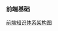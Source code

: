 ### 前端基础

[前端知识体系架构图](https://p1-juejin.byteimg.com/tos-cn-i-k3u1fbpfcp/0a83ed71a5f149d88d84cfe2c5e20ade~tplv-k3u1fbpfcp-watermark.awebp)
